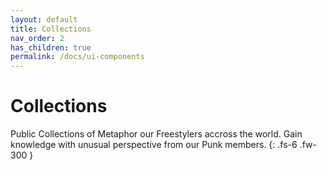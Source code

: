 ```yaml
---
layout: default
title: Collections
nav_order: 2
has_children: true
permalink: /docs/ui-components
---
```


# Collections

Public Collections of Metaphor our Freestylers accross the world. Gain knowledge with unusual perspective from our Punk members. 
{: .fs-6 .fw-300 }
